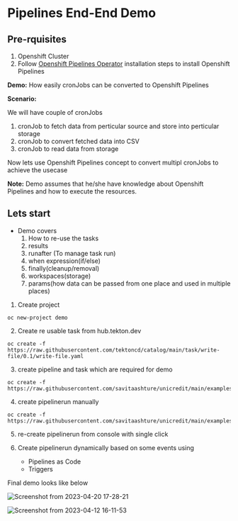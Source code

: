 # Pipelines End-End Demo

## Pre-rquisites
1. Openshift Cluster
2. Follow [Openshift Pipelines Operator](https://docs.openshift.com/container-platform/4.12/cicd/pipelines/installing-pipelines.html#op-installing-pipelines-operator-in-web-console_installing-pipelines) installation steps to install Openshift Pipelines  

**Demo:** How easily cronJobs can be converted to Openshift Pipelines

**Scenario:** 

We will have couple of cronJobs

1. cronJob to fetch data from perticular source and store into perticular storage
2. cronJob to convert fetched data into CSV
3. cronJob to read data from storage

Now lets use Openshift Pipelines concept to convert multipl cronJobs to achieve the usecase

**Note:** Demo assumes that he/she have knowledge about Openshift Pipelines and how to execute the resources.

## Lets start

* Demo covers 
  1. How to re-use the tasks
  2. results
  3. runafter (To manage task run)
  4. when expression(if/else)
  5. finally(cleanup/removal)
  6. workspaces(storage)
  7. params(how data can be passed from one place and used in multiple places)


1. Create project
```
oc new-project demo
```
2. Create re usable task from hub.tekton.dev
```
oc create -f https://raw.githubusercontent.com/tektoncd/catalog/main/task/write-file/0.1/write-file.yaml
```
3. create pipeline and task which are required for demo
```
oc create -f https://raw.githubusercontent.com/savitaashture/unicredit/main/examples/pipeline.yaml
```
4. create pipelinerun manually
```
oc create -f https://raw.githubusercontent.com/savitaashture/unicredit/main/examples/pipelinerun.yaml
```

5. re-create pipelinerun from console with single click

6. Create pipelinerun dynamically based on some events using
    
    * Pipelines as Code
    * Triggers
    
Final demo looks like below

![Screenshot from 2023-04-20 17-28-21](https://user-images.githubusercontent.com/9441662/233359312-43ba84ef-0d71-4e73-8aef-5985ff70cfd7.png)

![Screenshot from 2023-04-12 16-11-53](https://user-images.githubusercontent.com/9441662/231434347-55eb36c7-607a-4215-9824-b5f7b7f24177.png)


